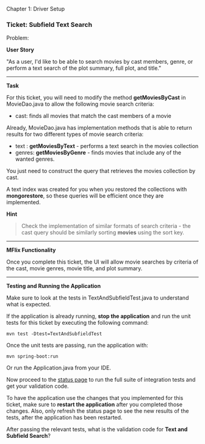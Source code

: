 ﻿
Chapter 1: Driver Setup

### Ticket: Subfield Text Search

Problem:

**User Story**

"As a user, I'd like to be able to search movies by cast members, genre, or perform a text search of the plot summary, full plot, and title."

----------

**Task**

For this ticket, you will need to modify the method **getMoviesByCast** in MovieDao.java to allow the following movie search criteria:

-   cast: finds all movies that match the cast members of a movie

Already, MovieDao.java has implementation methods that is able to return results for two different types of movie search criteria:

-   text : **getMoviesByText** - performs a text search in the movies collection
-   genres: **getMoviesByGenre** - finds movies that include any of the wanted genres.

You just need to construct the query that retrieves the movies collection by cast.

A text index was created for you when you restored the collections with **mongorestore**, so these queries will be efficient once they are implemented.

**Hint**

> Check the implementation of similar formats of search criteria - the cast query should be similarly sorting **movies** using the sort key.

----------

**MFlix Functionality**

Once you complete this ticket, the UI will allow movie searches by criteria of the cast, movie genres, movie title, and plot summary.

----------

**Testing and Running the Application**

Make sure to look at the tests in TextAndSubfieldTest.java to understand what is expected.

If the application is already running, **stop the application** and run the unit tests for this ticket by executing the following command:

    mvn test -Dtest=TextAndSubfieldTest

Once the unit tests are passing, run the application with:

    mvn spring-boot:run

Or run the Application.java from your IDE.

Now proceed to the [status page](http://localhost:5000/status) to run the full suite of integration tests and get your validation code.

To have the application use the changes that you implemented for this ticket, make sure to **restart the application** after you completed those changes. Also, only refresh the status page to see the new results of the tests, after the application has been restarted.

After passing the relevant tests, what is the validation code for **Text and Subfield Search**?
